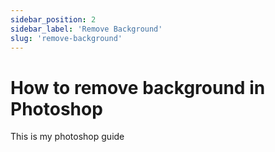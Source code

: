 ```yaml
---
sidebar_position: 2
sidebar_label: 'Remove Background'
slug: 'remove-background'
---
```


# How to remove background in Photoshop

This is my photoshop guide
